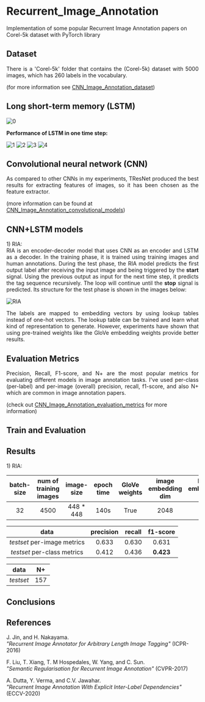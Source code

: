# Recurrent_Image_Annotation
Implementation of some popular Recurrent Image Annotation papers on Corel-5k dataset with PyTorch library

## Dataset
<div align="justify"> There is a 'Corel-5k' folder that contains the (Corel-5k) dataset with 5000 images, which has 260 labels in the vocabulary. </div>

(for more information see [CNN_Image_Annotation_dataset](https://github.com/parham1998/CNN_Image_Annotaion#dataset))

## Long short-term memory (LSTM) 
![0](https://user-images.githubusercontent.com/85555218/138563103-f02523b5-f2b7-4a1b-99a7-b448d9d2d031.png)

**Performance of LSTM in one time step:**

![1](https://user-images.githubusercontent.com/85555218/138563233-703a5348-751d-4b04-ba5a-c8e743dfc65f.gif)
![2](https://user-images.githubusercontent.com/85555218/138563236-2c11bad0-b7d2-4ac3-87cf-4fd59112a870.gif)
![3](https://user-images.githubusercontent.com/85555218/138563237-885b3ac9-b0af-48b3-8f37-4ef80959f006.gif)
![4](https://user-images.githubusercontent.com/85555218/138563238-517344f7-b653-42ca-b831-30a28398c16d.gif)

## Convolutional neural network (CNN) 
<div align="justify"> As compared to other CNNs in my experiments, TResNet produced the best results for extracting features of images, so it has been chosen as the feature extractor. </div>

(more information can be found at [CNN_Image_Annotation_convolutional_models](https://github.com/parham1998/CNN_Image_Annotaion#convolutional-models))

## CNN+LSTM models
<div align="justify"> 
1) RIA: <br >
RIA is an encoder-decoder model that uses CNN as an encoder and LSTM as a decoder. In the training phase, it is trained using training images and human annotations. During the test phase, the RIA model predicts the first output label after receiving the input image and being triggered by the <b>start</b> signal. Using the previous output as input for the next time step, it predicts the tag sequence recursively. The loop will continue until the <b>stop</b> signal is predicted. Its structure for the test phase is shown in the images below: </div>

![RIA](https://user-images.githubusercontent.com/85555218/201467303-9f61fb86-0389-43a4-9d1b-e0ced7e592b2.jpg)
<div align="justify"> The labels are mapped to embedding vectors by using lookup tables instead of one-hot vectors. The lookup table can be trained and learn what kind of representation to generate. However, experiments have shown that using pre-trained weights like the GloVe embedding weights provide better results. </div>

## Evaluation Metrics
<div align="justify"> Precision, Recall, F1-score, and N+ are the most popular metrics for evaluating different models in image annotation tasks.
I've used per-class (per-label) and per-image (overall) precision, recall, f1-score, and also N+ which are common in image annotation papers. </div>

(check out [CNN_Image_Annotation_evaluation_metrics](https://github.com/parham1998/CNN_Image_Annotaion#evaluation-metrics) for more information)

## Train and Evaluation

## Results
<div align="justify"> 1) RIA: </div>

| batch-size | num of training images | image-size | epoch time | GloVe weights | image embedding dim | label embedding dim 
| :------------: | :------------: | :------------: | :------------: | :------------: | :------------: | :------------: |
| 32 | 4500 | 448 * 448 | 140s | True | 2048 | 300 |
  
| data | precision | recall | f1-score |
| :------------: | :------------: | :------------: | :------------: |
| *testset* per-image metrics | 0.633  | 0.630 | 0.631 | 
| *testset* per-class metrics | 0.412 | 0.436 | **0.423** |

| data | N+ |
| :------------: | :------------: |
| *testset* | 157 |

## Conclusions

## References
J. Jin, and H. Nakayama. <br />
*"Recurrent Image Annotator for Arbitrary Length Image Tagging"* (ICPR-2016)

F. Liu, T. Xiang, T. M Hospedales, W. Yang, and C. Sun. <br />
*"Semantic Regularisation for Recurrent Image Annotation"* (CVPR-2017)

A. Dutta, Y. Verma, and C.V. Jawahar. <br />
*"Recurrent Image Annotation With Explicit Inter-Label Dependencies"* (ECCV-2020)
